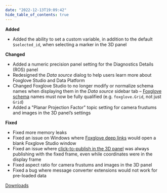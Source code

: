 ```yaml
---
date: "2022-12-13T19:09:42"
hide_table_of_contents: true
---
```


**Added**

- Added the ability to set a custom variable, in addition to the default `$selected_id`, when selecting a marker in the 3D panel

**Changed**

- Added a numeric precision panel setting for the Diagnostics Details (ROS) panel
- Redesigned the _Data source_ dialog to help users learn more about Foxglove Studio and Data Platform
- Changed Foxglove Studio to no longer modify or normalize schema names when displaying them in the _Data source_ sidebar tab – [Foxglove schema](https://github.com/foxglove/schemas) names must now be fully qualified (e.g. `foxglove.Grid`, not just `Grid`)
- Added a "Planar Projection Factor" topic setting for camera frustums and images in the 3D panel’s settings

**Fixed**

- Fixed more memory leaks
- Fixed an issue on Windows where [Foxglove deep links](https://foxglove.dev/docs/studio/building-and-sharing-links) would open a blank Foxglove Studio window
- Fixed an issue where [click-to-publish in the 3D panel](https://foxglove.dev/docs/studio/panels/3d#publish) was always publishing with the fixed frame, even while coordinates were in the display frame
- Fixed aspect ratio for camera frustums and images in the 3D panel
- Fixed a bug where message converter extensions would not work for pre-loaded data

[Downloads](https://github.com/foxglove/studio/releases/tag/v1.35.0)
